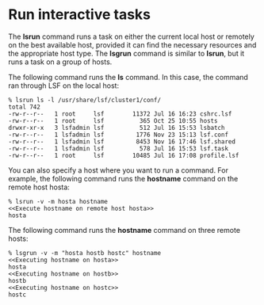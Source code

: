 # Run interactive tasks

The **lsrun** command runs a task on either the current local host or remotely on the best available host, provided it can find the necessary resources and the appropriate host type. The **lsgrun** command is similar to **lsrun**, but it runs a task on a group of hosts.

The following command runs the **ls** command. In this case, the command ran through LSF on the local host:

```
% lsrun ls -l /usr/share/lsf/cluster1/conf/
total 742
-rw-r--r--   1 root     lsf        11372 Jul 16 16:23 cshrc.lsf
-rw-r--r--   1 root     lsf          365 Oct 25 10:55 hosts
drwxr-xr-x   3 lsfadmin lsf          512 Jul 16 15:53 lsbatch
-rw-r--r--   1 lsfadmin lsf         1776 Nov 23 15:13 lsf.conf
-rw-r--r--   1 lsfadmin lsf         8453 Nov 16 17:46 lsf.shared
-rw-r--r--   1 lsfadmin lsf          578 Jul 16 15:53 lsf.task
-rw-r--r--   1 root     lsf        10485 Jul 16 17:08 profile.lsf
```

You can also specify a host where you want to run a command. For example, the following command runs the **hostname** command on the remote host hosta:

```
% lsrun -v -m hosta hostname
<<Execute hostname on remote host hosta>>
hosta
```

The following command runs the **hostname** command on three remote hosts:

```
% lsgrun -v -m "hosta hostb hostc" hostname
<<Executing hostname on hosta>>
hosta
<<Executing hostname on hostb>>
hostb
<<Executing hostname on hostc>>
hostc
```
